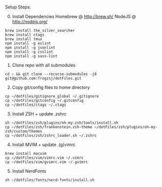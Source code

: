 Setup Steps:

0. Install Dependencies
Homebrew @ http://brew.sh/
NodeJS @ http://nodejs.org/
```
brew install the_silver_searcher
brew install ctags
brew install tmux
npm install -g eslint
npm install -g jsonlint
npm install -g csslint
npm install -g sass-lint
```

1. Clone repo with all submodules
```
cd ~ && git clone --recurse-submodules -j8 git@github.com:frogzsj/dotFiles.git
```

2. Copy git/config files to home directory
```
cp ~/dotFiles/gitignore_global ~/.gitignore
cp ~/dotFiles/gitconfig ~/.gitconfig
cp ~/dotFiles/ctags ~/.ctags
```

3. Install ZSH + update .zshrc
```
sh ~/dotFiles/zsh/plugins/oh-my-zsh/tools/install.sh
cp ~/dotFiles/zsh/frankenstein.zsh-theme ~/dotFiles/zsh/plugins/oh-my-zsh/custom/themes
cp ~/dotFiles/zsh/zshrc_loader.sh ~/.zshrc
```

4. Install MVIM + update .(g)vimrc
```
brew install macvim
cp ~/dotFiles/vim/vimrc.vim ~/.vimrc
cp ~/dotFiles/vim/gvimrc.vim ~/.gvimrc
```

5. Install NerdFonts
```
sh ~/dotFiles/fonts/nerd-fonts/install.sh
```

